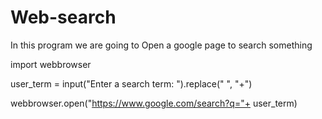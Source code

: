 # Web-search
In this program we are going to Open a google page to search something

import webbrowser

user_term = input("Enter a search term: ").replace(" ", "+") 

webbrowser.open("https://www.google.com/search?q="+ user_term) 
